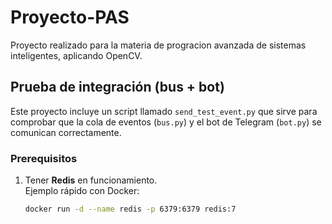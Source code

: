 # Proyecto-PAS
Proyecto realizado para la materia de progracion avanzada de sistemas inteligentes, aplicando OpenCV.

## Prueba de integración (bus + bot)

Este proyecto incluye un script llamado `send_test_event.py` que sirve para comprobar que la cola de eventos (`bus.py`) y el bot de Telegram (`bot.py`) se comunican correctamente.

### Prerequisitos
1. Tener **Redis** en funcionamiento.  
   Ejemplo rápido con Docker:
   ```bash
   docker run -d --name redis -p 6379:6379 redis:7
